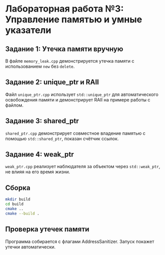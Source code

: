 # Лабораторная работа №3: Управление памятью и умные указатели

## Задание 1: Утечка памяти вручную
В файле `memory_leak.cpp` демонстрируется утечка памяти с использованием `new` без `delete`.

## Задание 2: unique_ptr и RAII
Файл `unique_ptr.cpp` использует `std::unique_ptr` для автоматического освобождения памяти и демонстрирует RAII на примере работы с файлом.

## Задание 3: shared_ptr
`shared_ptr.cpp` демонстрирует совместное владение памятью с помощью `std::shared_ptr`, показан счётчик ссылок.

## Задание 4: weak_ptr
`weak_ptr.cpp` реализует наблюдателя за объектом через `std::weak_ptr`, не влияя на его время жизни.

## Сборка
```bash
mkdir build 
cd build
cmake ..
cmake --build .
```

## Проверка утечек памяти
Программа собирается с флагами AddressSanitizer. Запуск покажет утечки автоматически.
